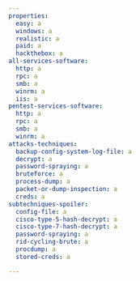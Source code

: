 ```yaml
---
properties:
  easy: a
  windows: a
  realistic: a
  paid: a
  hackthebox: a
all-services-software:
  http: a
  rpc: a
  smb: a
  winrm: a
  iis: a
pentest-services-software:
  http: a
  rpc: a
  smb: a
  winrm: a
attacks-techniques:
  backup-config-system-log-file: a
  decrypt: a
  password-spraying: a
  bruteforce: a
  process-dump: a
  packet-or-dump-inspection: a
  creds: a
subtechniques-spoiler:
  config-file: a
  cisco-type-5-hash-decrypt: a
  cisco-type-7-hash-decrypt: a
  password-spraying: a
  rid-cycling-brute: a
  procdump: a
  stored-creds: a

---
```

